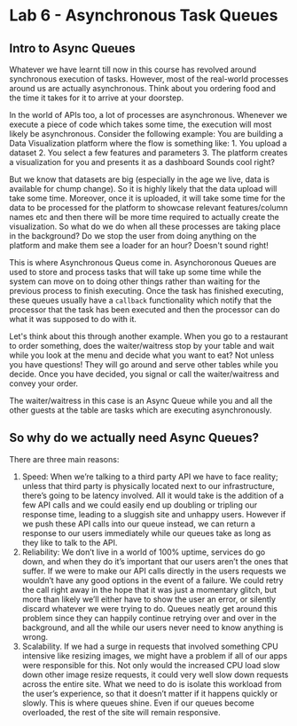 # Lab 6 - Asynchronous Task Queues

## Intro to Async Queues
Whatever we have learnt till now in this course has revolved around synchronous execution of tasks. However, most of the real-world processes around us are actually asynchronous. 
Think about you ordering food and the time it takes for it to arrive at your doorstep.

In the world of APIs too, a lot of processes are asynchronous. Whenever we execute a piece of code which takes some time, the execution will most likely be asynchronous.
Consider the following example:
You are building a Data Visualization platform where the flow is something like:
    1. You upload a dataset
    2. You select a few features and parameters
    3. The platform creates a visualization for you and presents it as a dashboard
Sounds cool right?

But we know that datasets are big (especially in the age we live, data is available for chump change). So it is highly likely that the data upload will take some time. Moreover, once it is uploaded, it will take some time for the data to be processed for the platform to showcase relevant features/column names etc and then there will be more time required to actually create the visualization.
So what do we do when all these processes are taking place in the background? Do we stop the user from doing anything on the platform and make them see a loader for an hour? Doesn't sound right!

This is where Asynchronous Queus come in. Asynchoronous Queues are used to store and process tasks that will take up some time while the system can move on to doing other things rather than waiting for the previous process to finish executing. Once the task has finished executing, these queues usually have a `callback` functionality which notify that the processor that the task has been executed and then the processor can do what it was supposed to do with it.

Let's think about this through another example. When you go to a restaurant to order something, does the waiter/waitress stop by your table and wait while you look at the menu and decide what you want to eat? Not unless you have questions! They will go around and serve other tables while you decide. Once you have decided, you signal or call the waiter/waitress and convey your order.

The waiter/waitress in this case is an Async Queue while you and all the other guests at the table are tasks which are executing asynchronously.

## So why do we actually need Async Queues?
There are three main reasons:
<ol>
<li> Speed: When we’re talking to a third party API we have to face reality; unless that third party is physically located next to our infrastructure, there’s going to be latency involved. All it would take is the addition of a few API calls and we could easily end up doubling or tripling our response time, leading to a sluggish site and unhappy users. However if we push these API calls into our queue instead, we can return a response to our users immediately while our queues take as long as they like to talk to the API.</li>

<li>Reliability: We don’t live in a world of 100% uptime, services do go down, and when they do it’s important that our users aren’t the ones that suffer. If we were to make our API calls directly in the users requests we wouldn’t have any good options in the event of a failure. We could retry the call right away in the hope that it was just a momentary glitch, but more than likely we’ll either have to show the user an error, or silently discard whatever we were trying to do. Queues neatly get around this problem since they can happily continue retrying over and over in the background, and all the while our users never need to know anything is wrong.</li>

<li>Scalability. If we had a surge in requests that involved something CPU intensive like resizing images, we might have a problem if all of our apps were responsible for this. Not only would the increased CPU load slow down other image resize requests, it could very well slow down requests across the entire site. What we need to do is isolate this workload from the user’s experience, so that it doesn’t matter if it happens quickly or slowly. This is where queues shine. Even if our queues become overloaded, the rest of the site will remain responsive.</li>
